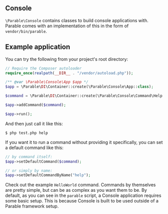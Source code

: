 ## Console

`\Parable\Console` contains classes to build console applications with. Parable comes with an implementation of this in the form of `vendor/bin/parable`.

## Example application

You can try the following from your project's root directory:

```php
// Require the Composer autoloader
require_once(realpath(__DIR__ . "/vendor/autoload.php"));

/** @var \Parable\Console\App $app */
$app = \Parable\DI\Container::create(\Parable\Console\App::class);

$command = \Parable\DI\Container::create(\Parable\Console\Command\Help::class);

$app->addCommand($command);

$app->run();
```

And then just call it like this:

```shell
$ php test.php help
```

If you want it to run a command without providing it specifically, you can set a default command like this:

```php
// by command itself:
$app->setDefaultCommand($command);

// or simply by name:
$app->setDefaultCommandByName("help");
```

Check out the example `HelloWorld` command. Commands by themselves are pretty simple, but can be as complex as you want them to be.
By default, as you can see in the `parable` script, a Console application requires some basic setup. This is because Console is built to be used outside of a Parable framework setup.